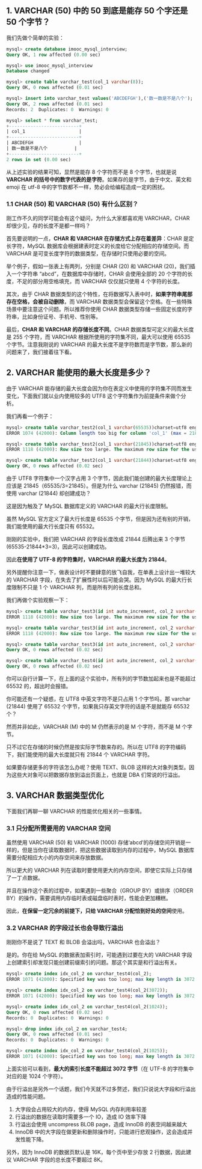 ## 1. VARCHAR (50) 中的 50 到底是能存 50 个字还是 50 个字节？

我们先做个简单的实验：

```sql
mysql> create database imooc_mysql_interview;
Query OK, 1 row affected (0.00 sec)

mysql> use imooc_mysql_interview
Database changed

mysql> create table varchar_test(col_1 varchar(8));
Query OK, 0 rows affected (0.01 sec)

mysql> insert into varchar_test values('ABCDEFGH'),('数一数是不是八个');
Query OK, 2 rows affected (0.01 sec)
Records: 2  Duplicates: 0  Warnings: 0

mysql> select * from varchar_test;
+--------------------------+
| col_1                    |
+--------------------------+
| ABCDEFGH                 |
| 数一数是不是八个          |
+--------------------------+
2 rows in set (0.00 sec)
```

从上述实验的结果可知，显然是能存 8 个字符而不是 8 个字节，也就是说 **VARCHAR 的括号中的数字代表的是字符**。如果存的是字节，由于中文、英文和 emoji 在 utf-8 中的字节数都不一样，势必会给编程造成一定的困扰。

### 1.1 CHAR (50) 和 VARCHAR (50) 有什么区别？

刚工作不久的同学可能会有这个疑问，为什么大家都喜欢用 VARCHAR，CHAR 却很少见，存的长度不是都一样吗？

首先要说明的一点，**CHAR 和 VARCHAR 在存储方式上存在着差异**：CHAR 是定长字符，MySQL 数据库会根据建表时定义的长度给它分配相应的存储空间。而 VARCHAR 是可变长度字符的数据类型，在存储时只使用必要的空间。

举个例子，假如一张表上有两列，分别是 CHAR (20) 和 VARCHAR (20)，我们插入一个字符串 “abcd”，在数据库中存储时，CHAR 会使用全部的 20 个字符的长度，不足的部分用空格填充，而 VARCHAR 仅仅就只使用 4 个字符的长度。

其次，由于 CHAR 数据类型的这个特性，在将数据写入表中时，**如果字符串尾部存在空格，会被自动删除**，而 VARCHAR 数据类型会保留这个空格。在一些特殊场景中要注意这个问题。所以推荐你使用 CHAR 数据类型存储一些固定长度的字符串，比如身份证号、手机号、性别等。

最后，**CHAR 和 VARCHAR 的存储长度不同**。CHAR 数据类型可定义的最大长度是 255 个字符，而 VARCHAR 根据所使用的字符集不同，最大可以使用 65535 个字节。注意我刚说的 VARCHAR 的最大长度不是字符数而是字节数，那么新的问题来了，我们接着往下看。

## 2. VARCHAR 能使用的最大长度是多少？

由于 VARCHAR 能存储的最大长度会因为你在表定义中使用的字符集不同而发生变化，下面我们就以业内使用较多的 UTF8 这个字符集作为前提条件来做个分析。

我们再看一个例子：

```sql
mysql> create table varchar_test2(col_1 varchar(65535))charset=utf8 engine=innodb;
ERROR 1074 (42000): Column length too big for column 'col_1' (max = 21845); use BLOB or TEXT instead

mysql> create table varchar_test2(col_1 varchar(21845))charset=utf8 engine=innodb;
ERROR 1118 (42000): Row size too large. The maximum row size for the used table type, not counting BLOBs, is 65535. This includes storage overhead, check the manual. You have to change some columns to TEXT or BLOBs

mysql> create table varchar_test2(col_1 varchar(21844))charset=utf8 engine=innodb;
Query OK, 0 rows affected (0.02 sec)
```

由于 UTF8 字符集中一个汉字占用 3 个字节，因此我们能创建的最大长度理论上应该是 21845（65535/3=21845）。但是为什么 varchar (21845) 仍然报错，而使用 varchar (21844) 却创建成功？

这是因为触及了 MySQL 数据库定义的 VARCHAR 的最大行长度限制。

虽然 MySQL 官方定义了最大行长度是 65535 个字节，但是因为还有别的开销，我们能使用的最大行长度只有 65532。

刚刚的实验中，我们把 VARCHAR 的字段长度改成 21844 后腾出来 3 个字节 (65535-21844*3=3)，因此可以创建成功。

因此**在使用了 UTF-8 的字符集时，VARCHAR 的最大长度为 21844**。

另外提醒你注意一下，做表设计时不要肆意的放飞自我，在单表上设计出一堆较大的 VARCHAR 字段，在失去了扩展性时以后可能会哭。因为 MySQL 的最大行长度限制不只是 1 个 VARCHAR 列，而是所有列的长度总和。

我们再做个实验观察一下：

```sql
mysql> create table varchar_test3(id int auto_increment, col_2 varchar(21844), primary key(id))charset=utf8 engine=innodb;
ERROR 1118 (42000): Row size too large. The maximum row size for the used table type, not counting BLOBs, is 65535. This includes storage overhead, check the manual. You have to change some columns to TEXT or BLOBs

mysql> create table varchar_test3(id int auto_increment, col_2 varchar(21843), primary key(id))charset=utf8 engine=innodb;
ERROR 1118 (42000): Row size too large. The maximum row size for the used table type, not counting BLOBs, is 65535. This includes storage overhead, check the manual. You have to change some columns to TEXT or BLOBs

mysql> create table varchar_test3(id int auto_increment, col_2 varchar(21842), primary key(id))charset=utf8 engine=innodb;
Query OK, 0 rows affected (0.02 sec)

mysql> create table varchar_test4(id int auto_increment, col_2 varchar(21842), col_3 smallint, primary key(id))charset=utf8 engine=innodb;
Query OK, 0 rows affected (0.02 sec)
```

你可以自行计算一下，在上面的这个实验中，所有列的字节数加起来也是不能超过 65532 的，超出时会报错。

你可能还有一个疑惑，在 UTF8 中英文字符不是只占用 1 个字节吗，那 varchar (21844) 使用了 65532 个字节，如果我只存英文字符的话是不是就能存 65532 个？

然而并非如此，VARCHAR (M) 中的 M 仍然表示的是 M 个字符，而不是 M 个字节。

只不过它在存储的时候仍然是按实际字节数来存的。所以在 UTF8 的字符编码下，我们能使用的最大长度就只有 21844 个 VARCHAR 字符。

如果要存储更多的字符该怎么办呢？使用 TEXT、BLOB 这样的大对象列类型。因为这些大对象可以把数据存放到溢出页面上，也就是 DBA 们常说的行溢出。

## 3. VARCHAR 数据类型优化

下面我们再聊一聊 VARCHAR 的性能优化相关的一些事情。

### 3.1 只分配所需要用的 VARCHAR 空间

虽然使用 VARCHAR (50) 和 VARCHAR (1000) 存储‘abcd’的存储空间开销是一样的，但是当你在读取数据时，把这些数据读取到内存的过程中，MySQL 数据库需要分配相应大小的内存空间来存放数据。

所以更大的 VARCHAR 列在读取时要使用更大的内存空间，即使它实际上只存储了一丁点数据。

并且在操作这个表的过程中，如果遇到一些聚合（GROUP BY）或排序（ORDER BY）的操作，需要调用内存临时表或磁盘临时表时，性能会更加糟糕。

因此，**在保留一定冗余的前提下，只给 VARCHAR 分配恰到好处的空间**使用。

### 3.2 VARCHAR 的字段过长也会导致行溢出

刚刚你不是说了 TEXT 和 BLOB 会溢出吗，VARCHAR 也会溢出？

是的。你在给 MySQL 的数据表加索引时，可能遇到过要在大的 VARCHAR 字段上创建索引却发现只能创建前缀索引的问题。那这个其实是和行溢出有关。

```sql
mysql> create index idx_col_2 on varchar_test4(col_2);
ERROR 1071 (42000): Specified key was too long; max key length is 3072 bytes

mysql> create index idx_col_2 on varchar_test4(col_2(3072));
ERROR 1071 (42000): Specified key was too long; max key length is 3072 bytes

mysql> create index idx_col_2 on varchar_test4(col_2(1024));
Query OK, 0 rows affected (0.02 sec)
Records: 0  Duplicates: 0  Warnings: 0

mysql> drop index idx_col_2 on varchar_test4;
Query OK, 0 rows affected (0.01 sec)
Records: 0  Duplicates: 0  Warnings: 0

mysql> create index idx_col_2 on varchar_test4(col_2(1025));
ERROR 1071 (42000): Specified key was too long; max key length is 3072 bytes
```

上面实验可以看到，**最大的索引长度不能超过 3072 字节**（在 UTF-8 的字符集中对应的是 1024 个字符）。

由于行溢出是另外一个话题，我们今天就不过多赘述，我们只说说大字段和行溢出造成的性能问题。

1. 大字段会占用较大的内存，使得 MySQL 内存利用率较差
2. 行溢出的数据在读取时需要多一个 IO，造成 IO 效率下降
3. 行溢出会使用 uncompress BLOB page，造成 InnoDB 的表空间越来越大
4. InnoDB 中的大字段在做更新和删除操作时，只能进行悲观操作，这会造成并发性能下降。

另外，因为 InnoDB 的数据页默认是 16K，每个页中至少存放 2 行数据，因此建议 VARCHAR 字段的总长度不要超过 8K。
